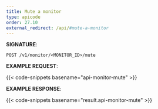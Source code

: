 ```yaml
---
title: Mute a monitor
type: apicode
order: 27.10
external_redirect: /api/#mute-a-monitor
---
```


**SIGNATURE**:

`POST /v1/monitor/<MONITOR_ID>/mute`

**EXAMPLE REQUEST**:

{{< code-snippets basename="api-monitor-mute" >}}

**EXAMPLE RESPONSE**:

{{< code-snippets basename="result.api-monitor-mute" >}}
